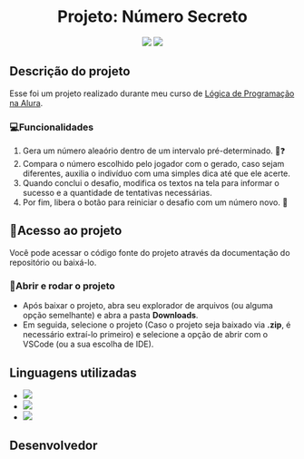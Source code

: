 <h1 align="center"> Projeto: Número Secreto </h1>

<p align="center">
  <img loading="lazy" src="http://img.shields.io/static/v1?label=vscode&message=IDE&color=blue&style=for-the-badge&logo=visualstudiocode"/>
  <img loading="lazy" src="http://img.shields.io/static/v1?label=STATUS&message=DESENVOLVIMENTO%20CONCLUIDO&color=GREEN&style=for-the-badge"/>
</p>

<h2>Descrição do projeto</h2>
<p>Esse foi um projeto realizado durante meu curso de <a href="https://cursos.alura.com.br/formacao-programacao" target="_blank" rel="noopener">Lógica de Programação na Alura</a>.</p>

<h3>💻Funcionalidades</h3>
<ol>
  <li>
    Gera um número aleaório dentro de um intervalo pré-determinado. 🔢❓
  </li>
  <li>
    Compara o número escolhido pelo jogador com o gerado, caso sejam diferentes, auxilia o indivíduo com uma simples dica até que ele acerte.
  </li>
  <li>
    Quando conclui o desafio, modifica os textos na tela para informar o sucesso e a quantidade de tentativas necessárias.
  </li>
  <li>
    Por fim, libera o botão para reiniciar o desafio com um número novo. 🔁
  </li>
</ol>

<h2>📁Acesso ao projeto</h2>
Você pode acessar o código fonte do projeto através da documentação do repositório ou baixá-lo.

<h3>📂Abrir e rodar o projeto</h3>
<ul>
  <li>
    Após baixar o projeto, abra seu explorador de arquivos (ou alguma opção semelhante) e abra a pasta <strong>Downloads</strong>.
  </li>
  <li>
    Em seguida, selecione o projeto (Caso o projeto seja baixado via <strong>.zip</strong>, é necessário extraí-lo primeiro) e selecione a opção de abrir com o VSCode (ou a sua escolha de IDE).
  </li>
</ul>

<h2>Linguagens utilizadas</h2>
<ul>
  <li>
    <img loading="lazy" src="https://img.shields.io/badge/javascript-black?logo=javascript"/>
  </li>
  <li>
    <img loading="lazy" src="http://img.shields.io/badge/html5-black?logo=html5"/>
  </li>
  <li>
    <img loading="lazy" src="http://img.shields.io/badge/css3-black?logo=css3"/>
  </li>
</ul>

<h2>Desenvolvedor</h2>
